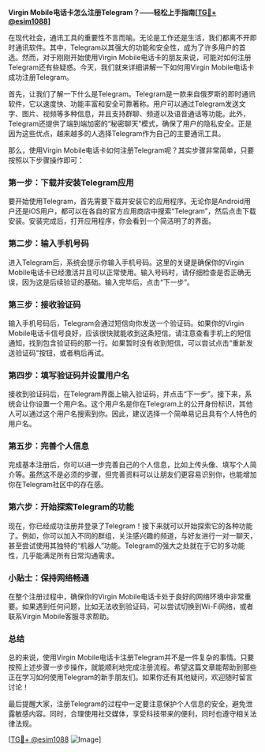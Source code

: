 **Virgin Mobile电话卡怎么注册Telegram？——轻松上手指南[[TG💪+ @esim1088](https://t.me/s/esim1088)]**

在现代社会，通讯工具的重要性不言而喻。无论是工作还是生活，我们都离不开即时通讯软件。其中，Telegram以其强大的功能和安全性，成为了许多用户的首选。然而，对于刚刚开始使用Virgin Mobile电话卡的朋友来说，可能对如何注册Telegram还有些疑惑。今天，我们就来详细讲解一下如何用Virgin Mobile电话卡成功注册Telegram。

首先，让我们了解一下什么是Telegram。Telegram是一款来自俄罗斯的即时通讯软件，它以速度快、功能丰富和安全可靠著称。用户可以通过Telegram发送文字、图片、视频等多种信息，并且支持群聊、频道以及语音通话等功能。此外，Telegram还提供了端到端加密的“秘密聊天”模式，确保了用户的隐私安全。正是因为这些优点，越来越多的人选择Telegram作为自己的主要通讯工具。

那么，使用Virgin Mobile电话卡如何注册Telegram呢？其实步骤非常简单，只要按照以下步骤操作即可：

### 第一步：下载并安装Telegram应用

要开始使用Telegram，首先需要下载并安装它的应用程序。无论你是Android用户还是iOS用户，都可以在各自的官方应用商店中搜索“Telegram”，然后点击下载安装。安装完成后，打开应用程序，你会看到一个简洁明了的界面。

### 第二步：输入手机号码

进入Telegram后，系统会提示你输入手机号码。这里的关键是确保你的Virgin Mobile电话卡已经激活并且可以正常使用。输入号码时，请仔细检查是否正确无误，因为这是后续验证的基础。输入完毕后，点击“下一步”。

### 第三步：接收验证码

输入手机号码后，Telegram会通过短信向你发送一个验证码。如果你的Virgin Mobile电话卡信号良好，应该很快就能收到这条短信。请注意查看手机上的短信通知，找到包含验证码的那一行。如果暂时没有收到短信，可以尝试点击“重新发送验证码”按钮，或者稍后再试。

### 第四步：填写验证码并设置用户名

接收到验证码后，在Telegram界面上输入验证码，并点击“下一步”。接下来，系统会让你设置一个用户名。这个用户名是你在Telegram上的公开身份标识，其他人可以通过这个用户名搜索到你。因此，建议选择一个简单易记且具有个人特色的用户名。

### 第五步：完善个人信息

完成基本注册后，你可以进一步完善自己的个人信息，比如上传头像、填写个人简介等。虽然这不是必须的步骤，但完善资料可以让朋友们更容易识别你，也能增加你在Telegram社区中的存在感。

### 第六步：开始探索Telegram的功能

现在，你已经成功注册并登录了Telegram！接下来就可以开始探索它的各种功能了。例如，你可以加入不同的群组，关注感兴趣的频道，与好友进行一对一聊天，甚至尝试使用其独特的“机器人”功能。Telegram的强大之处就在于它的多功能性，几乎能满足所有日常沟通需求。

### 小贴士：保持网络畅通

在整个注册过程中，确保你的Virgin Mobile电话卡处于良好的网络环境中非常重要。如果遇到任何问题，比如无法收到验证码，可以尝试切换到Wi-Fi网络，或者联系Virgin Mobile客服寻求帮助。

### 总结

总的来说，使用Virgin Mobile电话卡注册Telegram并不是一件复杂的事情。只要按照上述步骤一步步操作，就能顺利地完成注册流程。希望这篇文章能帮助到那些正在学习如何使用Telegram的新手朋友们。如果你还有其他疑问，欢迎随时留言讨论！

最后提醒大家，注册Telegram的过程中一定要注意保护个人信息的安全，避免泄露敏感内容。同时，合理使用社交媒体，享受科技带来的便利，同时也遵守相关法律法规。

[[TG💪+ @esim1088](https://t.me/s/esim1088) ![Image](https://i.postimg.cc/4NQfJmqS/Snipaste-2025-05-13-00-14-12.png)]